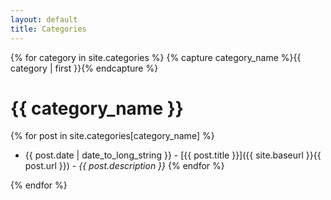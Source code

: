 ```yaml
---
layout: default
title: Categories
---
```


{% for category in site.categories %}
{% capture category_name %}{{ category | first }}{% endcapture %}
# {{ category_name }}

{% for post in site.categories[category_name] %}
* {{ post.date | date_to_long_string }} - [{{ post.title }}]({{ site.baseurl }}{{ post.url }}) - *{{ post.description }}*
{% endfor %}

{% endfor %}

